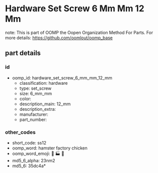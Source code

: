 # Hardware Set Screw 6 Mm Mm 12 Mm  

note: This is part of OOMP the Oopen Organization Method For Parts. For more details: https://github.com/oomlout/oomp_base

##  part details





### id
* oomp_id: hardware_set_screw_6_mm_mm_12_mm
  * classification: hardware
  * type: set_screw
  * size: 6_mm_mm
  * color: 
  * description_main: 12_mm
  * description_extra: 
  * manufacturer: 
  * part_number: 

### other_codes
* short_code: ss12
* oomp_word: hamster factory chicken
* oomp_word_emoji: :hamster: :factory: :chicken:
* md5_6_alpha: 23nm2
* md5_6: 35dc4a* 